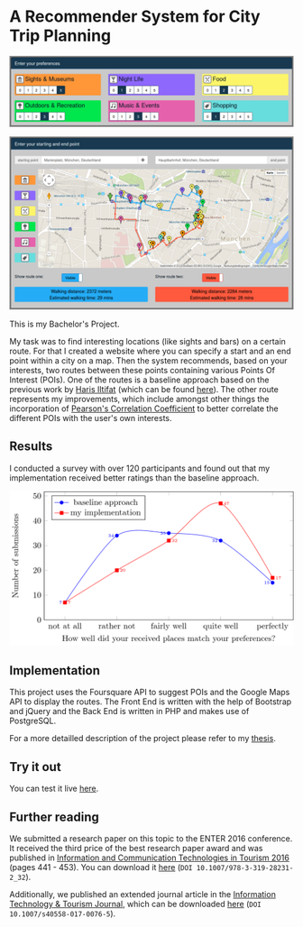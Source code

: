 # A Recommender System for City Trip Planning

![Image of preferences setting](https://raw.githubusercontent.com/hefeleal/A-Recommender-System-for-City-Trip-Planning/master/screenshots/preferences.png)

![Image of map](https://raw.githubusercontent.com/hefeleal/A-Recommender-System-for-City-Trip-Planning/master/screenshots/map.png)

This is my Bachelor's Project.

My task was to find interesting locations (like sights and bars) on a certain route. For that I created a website where you can specify a start and an end point within a city on a map. Then the system recommends, based on your interests, two routes between these points containing various Points Of Interest (POIs). One of the routes is a baseline approach based on the previous work by [Haris Iltifat](https://github.com/harisiltifat/) (which can be found [here](https://github.com/harisiltifat/Recommender-system-with-path-generation)). The other route represents my improvements, which include amongst other things the incorporation of [Pearson's Correlation Coefficient](https://en.wikipedia.org/wiki/Pearson_product-moment_correlation_coefficient) to better correlate the different POIs with the user's own interests.

## Results

I conducted a survey with over 120 participants and found out that my implementation received better ratings than the baseline approach.

![Main result](https://raw.githubusercontent.com/hefeleal/A-Recommender-System-for-City-Trip-Planning/master/screenshots/main_result.png)

## Implementation

This project uses the Foursquare API to suggest POIs and the Google Maps API to display the routes. The Front End is written with the help of Bootstrap and jQuery and the Back End is written in PHP and makes use of PostgreSQL.

For a more detailled description of the project please refer to my [thesis](https://github.com/hefeleal/A-Recommender-System-for-City-Trip-Planning/blob/master/thesis/thesis.pdf).

## Try it out

You can test it live [here](http://vmschlichter21.informatik.tu-muenchen.de:8000/).

## Further reading

We submitted a research paper on this topic to the ENTER 2016 conference. It received the third price of the best research paper award and was published in [Information and Communication Technologies in Tourism 2016](http://www.springer.com/de/book/9783319282305) (pages 441 - 453). You can download it [here](http://link.springer.com/chapter/10.1007%2F978-3-319-28231-2_32) (`DOI 10.1007/978-3-319-28231-2_32`).

Additionally, we published an extended journal article in the [Information Technology & Tourism Journal](http://link.springer.com/journal/40558), which can be downloaded [here](http://link.springer.com/article/10.1007/s40558-017-0076-5) (`DOI 10.1007/s40558-017-0076-5`).